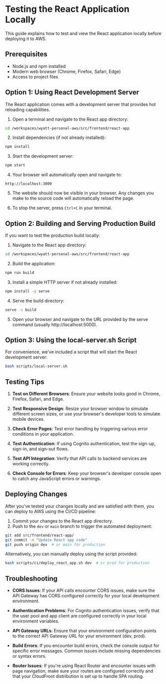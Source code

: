 # Testing the React Application Locally

This guide explains how to test and view the React application locally before deploying it to AWS.

## Prerequisites

- Node.js and npm installed
- Modern web browser (Chrome, Firefox, Safari, Edge)
- Access to project files

## Option 1: Using React Development Server

The React application comes with a development server that provides hot reloading capabilities.

1. Open a terminal and navigate to the React app directory:

```bash
cd /workspaces/wyatt-personal-aws/src/frontend/react-app
```

2. Install dependencies (if not already installed):

```bash
npm install
```

3. Start the development server:

```bash
npm start
```

4. Your browser will automatically open and navigate to:

```
http://localhost:3000
```

5. The website should now be visible in your browser. Any changes you make to the source code will automatically reload the page.

6. To stop the server, press `Ctrl+C` in your terminal.

## Option 2: Building and Serving Production Build

If you want to test the production build locally:

1. Navigate to the React app directory:

```bash
cd /workspaces/wyatt-personal-aws/src/frontend/react-app
```

2. Build the application:

```bash
npm run build
```

3. Install a simple HTTP server if not already installed:

```bash
npm install -g serve
```

4. Serve the build directory:

```bash
serve -s build
```

5. Open your browser and navigate to the URL provided by the serve command (usually http://localhost:5000).

## Option 3: Using the local-server.sh Script

For convenience, we've included a script that will start the React development server:

```bash
bash scripts/local-server.sh
```

## Testing Tips

1. **Test on Different Browsers**: Ensure your website looks good in Chrome, Firefox, Safari, and Edge.

2. **Test Responsive Design**: Resize your browser window to simulate different screen sizes, or use your browser's developer tools to simulate mobile devices.

3. **Check Error Pages**: Test error handling by triggering various error conditions in your application.

4. **Test Authentication**: If using Cognito authentication, test the sign-up, sign-in, and sign-out flows.

5. **Test API Integration**: Verify that API calls to backend services are working correctly.

6. **Check Console for Errors**: Keep your browser's developer console open to catch any JavaScript errors or warnings.

## Deploying Changes

After you've tested your changes locally and are satisfied with them, you can deploy to AWS using the CI/CD pipeline:

1. Commit your changes to the React app directory.
2. Push to the `dev` or `main` branch to trigger the automated deployment:

```bash
git add src/frontend/react-app/
git commit -m "Update React app code"
git push origin dev  # or main for production
```

Alternatively, you can manually deploy using the script provided:

```bash
bash scripts/ci/deploy_react_app.sh dev  # or prod for production
```

## Troubleshooting

- **CORS Issues**: If your API calls encounter CORS issues, make sure the API Gateway has CORS configured correctly for your local development environment.

- **Authentication Problems**: For Cognito authentication issues, verify that the user pool and app client are configured correctly in your local environment variables.

- **API Gateway URLs**: Ensure that your environment configuration points to the correct API Gateway URL for your environment (dev, prod).

- **Build Errors**: If you encounter build errors, check the console output for specific error messages. Common issues include missing dependencies or syntax errors.

- **Router Issues**: If you're using React Router and encounter issues with page navigation, make sure your routes are configured correctly and that your CloudFront distribution is set up to handle SPA routing.
